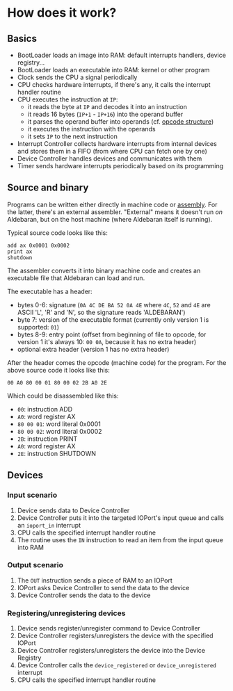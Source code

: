 # How does it work?


## Basics

- BootLoader loads an image into RAM: default interrupts handlers, device registry...
- BootLoader loads an executable into RAM: kernel or other program
- Clock sends the CPU a signal periodically
- CPU checks hardware interrupts, if there's any, it calls the interrupt handler routine
- CPU executes the instruction at `IP`:
    - it reads the byte at `IP` and decodes it into an instruction
    - it reads 16 bytes (`IP+1` - `IP+16`) into the operand buffer
    - it parses the operand buffer into operands (cf. [opcode structure](opcode-structure.md))
    - it executes the instruction with the operands
    - it sets `IP` to the next instruction
- Interrupt Controller collects hardware interrupts from internal devices and stores them in a FIFO (from where CPU can fetch one by one)
- Device Controller handles devices and communicates with them
- Timer sends hardware interrupts periodically based on its programming


## Source and binary

Programs can be written either directly in machine code or [assembly](assembly.md). For the latter, there's an external assembler. "External" means it doesn't run *on* Aldebaran, but on the host machine (where Aldebaran itself is running).

Typical source code looks like this:
```
add ax 0x0001 0x0002
print ax
shutdown
```

The assembler converts it into binary machine code and creates an executable file that Aldebaran can load and run.

The executable has a header:

- bytes 0-6: signature (`0A 4C DE BA 52 0A 4E` where `4C`, `52` and `4E` are ASCII 'L', 'R' and 'N', so the signature reads 'ALDEBARAN')
- byte 7: version of the executable format (currently only version 1 is supported: `01`)
- bytes 8-9: entry point (offset from beginning of file to opcode, for version 1 it's always 10: `00 0A`, because it has no extra header)
- optional extra header (version 1 has no extra header)

After the header comes the opcode (machine code) for the program. For the above source code it looks like this:
```
00 A0 80 00 01 80 00 02 2B A0 2E
```

Which could be disassembled like this:

- `00`: instruction ADD
- `A0`: word register AX
- `80 00 01`: word literal 0x0001
- `80 00 02`: word literal 0x0002
- `2B`: instruction PRINT
- `A0`: word register AX
- `2E`: instruction SHUTDOWN


## Devices

### Input scenario

1. Device sends data to Device Controller
2. Device Controller puts it into the targeted IOPort's input queue and calls an `ioport_in` interrupt
3. CPU calls the specified interrupt handler routine
4. The routine uses the `IN` instruction to read an item from the input queue into RAM

### Output scenario

1. The `OUT` instruction sends a piece of RAM to an IOPort
2. IOPort asks Device Controller to send the data to the device
3. Device Controller sends the data to the device

### Registering/unregistering devices

1. Device sends register/unregister command to Device Controller
2. Device Controller registers/unregisters the device with the specified IOPort
3. Device Controller registers/unregisters the device into the Device Registry
4. Device Controller calls the `device_registered` or `device_unregistered` interrupt
5. CPU calls the specified interrupt handler routine
